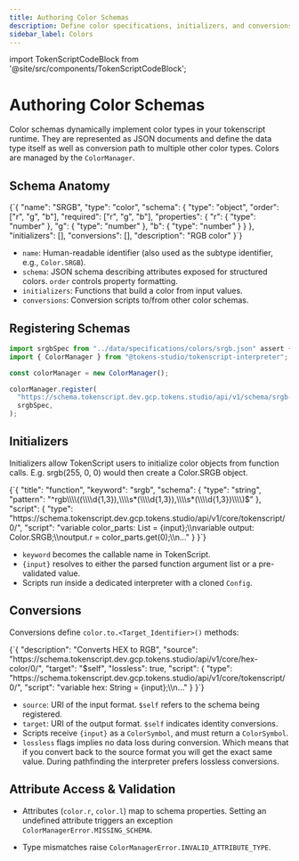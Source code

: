 ```yaml
---
title: Authoring Color Schemas
description: Define color specifications, initializers, and conversions for the TokenScript runtime.
sidebar_label: Colors
---
```


import TokenScriptCodeBlock from '@site/src/components/TokenScriptCodeBlock';

# Authoring Color Schemas

Color schemas dynamically implement color types in your tokenscript runtime. They are represented as JSON documents and define the data type itself as well as conversion path to multiple other color types. Colors are managed by the `ColorManager`.

## Schema Anatomy

<TokenScriptCodeBlock mode="json" showResult={false}>
{`{
    "name": "SRGB",
    "type": "color",
    "schema": {
      "type": "object",
      "order": ["r", "g", "b"],
      "required": ["r", "g", "b"],
      "properties": {
        "r": { "type": "number" },
        "g": { "type": "number" },
        "b": { "type": "number" }
      }
    },
    "initializers": [],
    "conversions": [],
    "description": "RGB color"
}`}
</TokenScriptCodeBlock>

- `name`: Human-readable identifier (also used as the subtype identifier, e.g., `Color.SRGB`).
- `schema`: JSON schema describing attributes exposed for structured colors. `order` controls property formatting.
- `initializers`: Functions that build a color from input values.
- `conversions`: Conversion scripts to/from other color schemas.

## Registering Schemas

```ts
import srgbSpec from "../data/specifications/colors/srgb.json" assert { type: "json" };
import { ColorManager } from "@tokens-studio/tokenscript-interpreter";

const colorManager = new ColorManager();

colorManager.register(
  "https://schema.tokenscript.dev.gcp.tokens.studio/api/v1/schema/srgb-color/0/",
  srgbSpec,
);
```

## Initializers

Initializers allow TokenScript users to initialize color objects from function calls. E.g. srgb(255, 0, 0) would then create a Color.SRGB object.

<TokenScriptCodeBlock mode="json" showResult={false}>
{`{
   "title": "function",
   "keyword": "srgb",
   "schema": { "type": "string", "pattern": "^rgb\\\\((\\\\d{1,3}),\\\\s*(\\\\d{1,3}),\\\\s*(\\\\d{1,3})\\\\)$" },
   "script": {
     "type": "https://schema.tokenscript.dev.gcp.tokens.studio/api/v1/core/tokenscript/0/",
     "script": "variable color_parts: List = {input};\\nvariable output: Color.SRGB;\\noutput.r = color_parts.get(0);\\n..."
   }
}`}
</TokenScriptCodeBlock>

- `keyword` becomes the callable name in TokenScript.
- `{input}` resolves to either the parsed function argument list or a pre-validated value.
- Scripts run inside a dedicated interpreter with a cloned `Config`.

## Conversions

Conversions define `color.to.<Target_Identifier>()` methods:

<TokenScriptCodeBlock mode="json" showResult={false}>
{`{
    "description": "Converts HEX to RGB",
    "source": "https://schema.tokenscript.dev.gcp.tokens.studio/api/v1/core/hex-color/0/",
    "target": "$self",
    "lossless": true,
    "script": {
      "type": "https://schema.tokenscript.dev.gcp.tokens.studio/api/v1/core/tokenscript/0/",
      "script": "variable hex: String = {input};\\n..."
    }
}`}
</TokenScriptCodeBlock>

- `source`: URI of the input format. `$self` refers to the schema being registered.
- `target`: URI of the output format. `$self` indicates identity conversions.
- Scripts receive `{input}` as a `ColorSymbol`, and must return a `ColorSymbol`.
- `lossless` flags implies no data loss during conversion. Which means that if you convert back to the source format you will get the exact same value. During pathfinding the interpreter prefers lossless conversions.

## Attribute Access & Validation

- Attributes (`color.r`, `color.l`) map to schema properties. Setting an undefined attribute triggers an exception `ColorManagerError.MISSING_SCHEMA`. 

- Type mismatches raise `ColorManagerError.INVALID_ATTRIBUTE_TYPE`.
